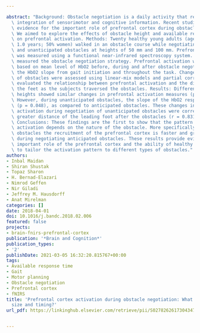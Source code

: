---
abstract: "Background: Obstacle negotiation is a daily activity that requires the\
  \ integration of sensorimotor and cognitive information. Recent studies provide\
  \ evidence for the important role of prefrontal cortex during obstacle negotiation.\
  \ We aimed to explore the effects of obstacle height and available response time\
  \ on prefrontal activation. Methods: Twenty healthy young adults (age: 30.1 \xB1\
  \ 1.0 years; 50% women) walked in an obstacle course while negotiating anticipated\
  \ and unanticipated obstacles at heights of 50 mm and 100 mm. Prefrontal activation\
  \ was measured using a functional near-infrared spectroscopy system. Kinect cameras\
  \ measured the obstacle negotiation strategy. Prefrontal activation was defined\
  \ based on mean level of HbO2 before, during and after obstacle negotiation and\
  \ the HbO2 slope from gait initiation and throughout the task. Changes between types\
  \ of obstacles were assessed using linear-mix models and partial correlation analyses\
  \ evaluated the relationship between prefrontal activation and the distance between\
  \ the feet as the subjects traversed the obstacles. Results: Different obstacle\
  \ heights showed similar changes in prefrontal activation measures (p > 0.210).\
  \ However, during unanticipated obstacles, the slope of the HbO2 response was steeper\
  \ (p = 0.048), as compared to anticipated obstacles. These changes in prefrontal\
  \ activation during negotiation of unanticipated obstacles were correlated with\
  \ greater distance of the leading foot after the obstacles (r = 0.831, p = 0.041).\
  \ Conclusions: These findings are the first to show that the pattern of prefrontal\
  \ activation depends on the nature of the obstacle. More specifically, during unanticipated\
  \ obstacles the recruitment of the prefrontal cortex is faster and greater than\
  \ during negotiating anticipated obstacles. These results provide evidence of the\
  \ important role of the prefrontal cortex and the ability of healthy young adults\
  \ to tailor the activation pattern to different types of obstacles."
authors:
- Inbal Maidan
- Shiran Shustak
- Topaz Sharon
- H. Bernad-Elazari
- Nimrod Geffen
- Nir Giladi
- Jeffrey M. Hausdorff
- Anat Mirelman
categories: []
date: 2018-04-01
doi: 10.1016/j.bandc.2018.02.006
featured: false
projects:
- brain-fnirs-prefrontal-cortex
publication: '*Brain and Cognition*'
publication_types:
- '2'
publishDate: 2021-03-05 16:32:20.815767+00:00
tags:
- Available response time
- Gait
- Motor planning
- Obstacle negotiation
- Prefrontal cortex
- fNIRS
title: 'Prefrontal cortex activation during obstacle negotiation: What''s the effect
  size and timing?'
url_pdf: https://linkinghub.elsevier.com/retrieve/pii/S0278262617304347

---
